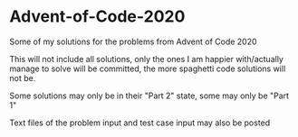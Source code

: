 # Advent-of-Code-2020
Some of my solutions for the problems from Advent of Code 2020

This will not include all solutions, only the ones I am happier with/actually manage to solve will be committed, the more spaghetti code solutions will not be.

Some solutions may only be in their "Part 2" state, some may only be "Part 1"

Text files of the problem input and test case input may also be posted
